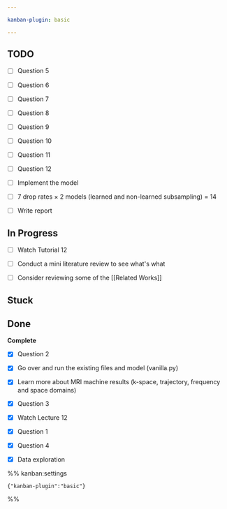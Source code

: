 ```yaml
---

kanban-plugin: basic

---
```


## TODO

- [ ] Question 5
- [ ] Question 6
- [ ] Question 7
- [ ] Question 8
- [ ] Question 9
- [ ] Question 10
- [ ] Question 11
- [ ] Question 12
- [ ] Implement the model
- [ ] 7 drop rates $\times$ 2 models (learned and non-learned subsampling) = 14
- [ ] Write report


## In Progress

- [ ] Watch Tutorial 12
- [ ] Conduct a mini literature review to see what's what
- [ ] Consider reviewing some of the [[Related Works]]


## Stuck



## Done

**Complete**
- [x] Question 2
- [x] Go over and run the existing files and model (vanilla.py)
- [x] Learn more about MRI machine results (k-space, trajectory, frequency and space domains)
- [x] Question 3
- [x] Watch Lecture 12
- [x] Question 1
- [x] Question 4
- [x] Data exploration




%% kanban:settings
```
{"kanban-plugin":"basic"}
```
%%